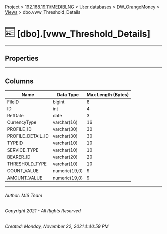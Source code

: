 #### 

[Project](../../../../index.md) > [192.168.19.11\\MEDIBLNG](../../../index.md) > [User databases](../../index.md) > [DW_OrangeMoney](../index.md) > [Views](Views.md) > dbo.vww_Threshold_Details

# ![Views](../../../../Images/View32.png) [dbo].[vww_Threshold_Details]

---

## <a name="#properties"></a>Properties



---

## <a name="#columns"></a>Columns

| Name | Data Type | Max Length (Bytes) |
|---|---|---|
| FileID | bigint | 8 |
| ID | int | 4 |
| RefDate | date | 3 |
| CurrencyType | varchar(16) | 16 |
| PROFILE_ID | varchar(30) | 30 |
| PROFILE_DETAIL_ID | varchar(30) | 30 |
| TYPEID | varchar(10) | 10 |
| SERVICE_TYPE | varchar(10) | 10 |
| BEARER_ID | varchar(20) | 20 |
| THRESHOLD_TYPE | varchar(10) | 10 |
| COUNT_VALUE | numeric(19,0) | 9 |
| AMOUNT_VALUE | numeric(19,0) | 9 |


---

###### Author:  MIS Team

###### Copyright 2021 - All Rights Reserved

###### Created: Monday, November 22, 2021 4:40:59 PM

